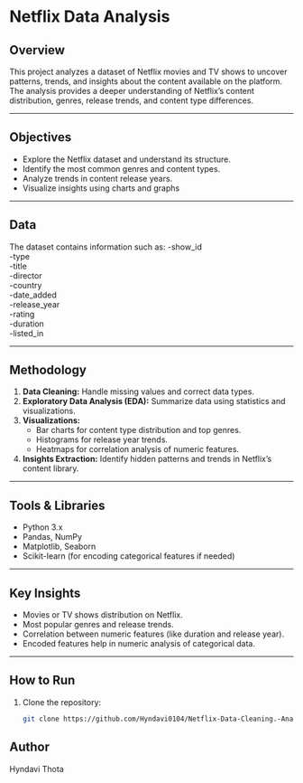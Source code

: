 # Netflix Data Analysis

## Overview
This project analyzes a dataset of Netflix movies and TV shows to uncover patterns, trends, and insights about the content available on the platform. The analysis provides a deeper understanding of Netflix’s content distribution, genres, release trends, and content type differences.

---

## Objectives
- Explore the Netflix dataset and understand its structure.
- Identify the most common genres and content types.
- Analyze trends in content release years.
- Visualize insights using charts and graphs

---

## Data
The dataset contains information such as:
-show_id  
-type  
-title  
-director  
-country  
-date_added  
-release_year  
-rating  
-duration  
-listed_in  

---

## Methodology
1. **Data Cleaning:** Handle missing values and correct data types.
2. **Exploratory Data Analysis (EDA):** Summarize data using statistics and visualizations.
3. **Visualizations:**  
   - Bar charts for content type distribution and top genres.  
   - Histograms for release year trends.  
   - Heatmaps for correlation analysis of numeric features.
4. **Insights Extraction:** Identify hidden patterns and trends in Netflix’s content library.

---

## Tools & Libraries
- Python 3.x
- Pandas, NumPy
- Matplotlib, Seaborn
- Scikit-learn (for encoding categorical features if needed)

---

## Key Insights
- Movies or TV shows distribution on Netflix.
- Most popular genres and release trends.
- Correlation between numeric features (like duration and release year).
- Encoded features help in numeric analysis of categorical data.

---

## How to Run
1. Clone the repository:
   ```bash
   git clone https://github.com/Hyndavi0104/Netflix-Data-Cleaning.-Analysis-and-Visualization.git

## Author
Hyndavi Thota
